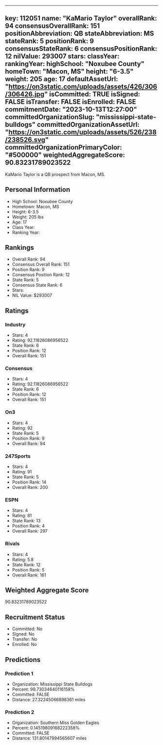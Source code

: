 ---
  key: 112051
  name: "KaMario Taylor"
  overallRank: 94
  consensusOverallRank: 151
  positionAbbreviation: QB
  stateAbbreviation: MS
  stateRank: 5
  positionRank: 9
  consensusStateRank: 6
  consensusPositionRank: 12
  nilValue: 293007
  stars: 
  classYear: 
  rankingYear: 
  highSchool: "Noxubee County"
  homeTown: "Macon, MS"
  height: "6-3.5"
  weight: 205
  age: 17
  defaultAssetUrl: "https://on3static.com/uploads/assets/426/306/306426.jpg"
  isCommitted: TRUE
  isSigned: FALSE
  isTransfer: FALSE
  isEnrolled: FALSE
  commitmentDate: "2023-10-13T12:27:00"
  committedOrganizationSlug: "mississippi-state-bulldogs"
  committedOrganizationAssetUrl: "https://on3static.com/uploads/assets/526/238/238526.svg"
  committedOrganizationPrimaryColor: "#500000"
  weightedAggregateScore: 90.83231789023522
  ---
  
  KaMario Taylor is a QB prospect from Macon, MS.
  
  ## Personal Information
  - High School: Noxubee County
  - Hometown: Macon, MS
  - Height: 6-3.5
  - Weight: 205 lbs
  - Age: 17
  - Class Year: 
  - Ranking Year: 
  
  ## Rankings
  - Overall Rank: 94
  - Consensus Overall Rank: 151
  - Position Rank: 9
  - Consensus Position Rank: 12
  - State Rank: 5
  - Consensus State Rank: 6
  - Stars: 
  - NIL Value: $293007
  
  ## Ratings
  
  ### Industry
  - Stars: 4
  - Rating: 92.11826086956522
  - State Rank: 6
  - Position Rank: 12
  - Overall Rank: 151
  
  ### Consensus
  - Stars: 4
  - Rating: 92.11826086956522
  - State Rank: 6
  - Position Rank: 12
  - Overall Rank: 151
  
  ### On3
  - Stars: 4
  - Rating: 92
  - State Rank: 5
  - Position Rank: 9
  - Overall Rank: 94
  
  ### 247Sports
  - Stars: 4
  - Rating: 91
  - State Rank: 5
  - Position Rank: 14
  - Overall Rank: 200
  
  ### ESPN
  - Stars: 4
  - Rating: 81
  - State Rank: 13
  - Position Rank: 4
  - Overall Rank: 297
  
  ### Rivals
  - Stars: 4
  - Rating: 5.8
  - State Rank: 12
  - Position Rank: 5
  - Overall Rank: 161
  
  ## Weighted Aggregate Score
  90.83231789023522
  
  ## Recruitment Status
  - Committed: No
  - Signed: No
  - Transfer: No
  - Enrolled: No
  
  
  
  ## Predictions
  
  ### Prediction 1
  - Organization: Mississippi State Bulldogs
  - Percent: 99.73034640116158%
  - Committed: FALSE
  - Distance: 27.32245066898361 miles
  
  ### Prediction 2
  - Organization: Southern Miss Golden Eagles
  - Percent: 0.14519809168222358%
  - Committed: FALSE
  - Distance: 131.80147994565607 miles
  